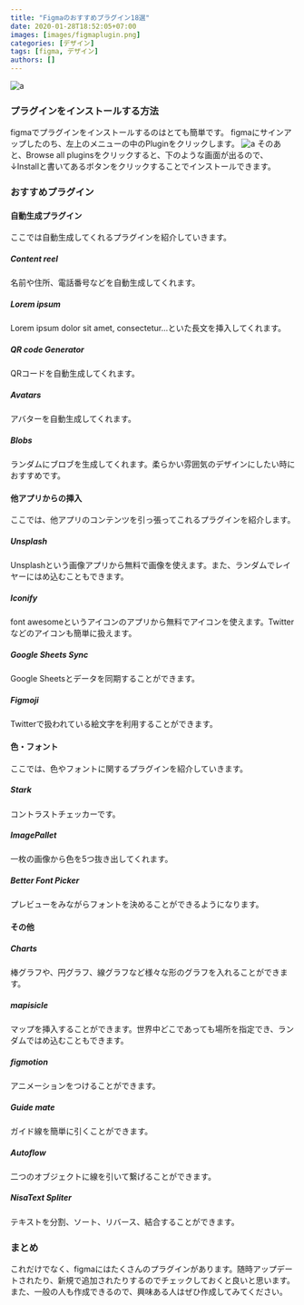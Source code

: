 ```yaml
---
title: "Figmaのおすすめプラグイン18選"
date: 2020-01-28T18:52:05+07:00
images: [images/figmaplugin.png]
categories: [デザイン]
tags: [figma, デザイン]
authors: []
---
```

![a](/images/pc.jpg)

### プラグインをインストールする方法

figmaでプラグインをインストールするのはとても簡単です。
figmaにサインアップしたのち、左上のメニューの中のPluginをクリックします。
![a](/images/figma1.jpg)
そのあと、Browse all pluginsをクリックすると、下のような画面が出るので、↓Installと書いてあるボタンをクリックすることでインストールできます。  


### おすすめプラグイン

#### 自動生成プラグイン

ここでは自動生成してくれるプラグインを紹介していきます。

##### Content reel
名前や住所、電話番号などを自動生成してくれます。

##### Lorem ipsum
Lorem ipsum dolor sit amet, consectetur...といた長文を挿入してくれます。

##### QR code Generator
QRコードを自動生成してくれます。

##### Avatars
アバターを自動生成してくれます。

##### Blobs
ランダムにブロブを生成してくれます。柔らかい雰囲気のデザインにしたい時におすすめです。


#### 他アプリからの挿入


ここでは、他アプリのコンテンツを引っ張ってこれるプラグインを紹介します。
##### Unsplash
Unsplashという画像アプリから無料で画像を使えます。また、ランダムでレイヤーにはめ込むこともできます。
##### Iconify
font awesomeというアイコンのアプリから無料でアイコンを使えます。Twitterなどのアイコンも簡単に扱えます。
##### Google Sheets Sync
Google Sheetsとデータを同期することができます。
##### Figmoji
Twitterで扱われている絵文字を利用することができます。

#### 色・フォント
ここでは、色やフォントに関するプラグインを紹介していきます。
##### Stark
コントラストチェッカーです。
##### ImagePallet
一枚の画像から色を5つ抜き出してくれます。
##### Better Font Picker
プレビューをみながらフォントを決めることができるようになります。

#### その他

##### Charts
棒グラフや、円グラフ、線グラフなど様々な形のグラフを入れることができます。
##### mapisicle
マップを挿入することができます。世界中どこであっても場所を指定でき、ランダムではめ込むこともできます。
##### figmotion
アニメーションをつけることができます。
##### Guide mate
ガイド線を簡単に引くことができます。
##### Autoflow
二つのオブジェクトに線を引いて繋げることができます。
##### NisaText Spliter
テキストを分割、ソート、リバース、結合することができます。

### まとめ
これだけでなく、figmaにはたくさんのプラグインがあります。随時アップデートされたり、新規で追加されたりするのでチェックしておくと良いと思います。
また、一般の人も作成できるので、興味ある人はぜひ作成してみてください。
